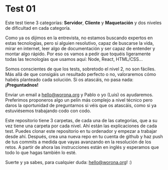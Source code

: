 # Test 01

Este test tiene 3 categorías: **Servidor**, **Cliente** y **Maquetación** y dos niveles de dificultad en cada categoría.

Como ya os dijimos en la entrevista, no estamos buscando expertos en estas tecnologías, pero si alguien resolutivo, capaz de buscarse la vida, mirar en internet, leer algo de documentación y ser capaz de entender y montar algo rápido. Por eso os vamos a pedir que toquéis ligeramente todas las tecnologías que usamos aquí: Node, React, HTML/CSS...

Somos conscientes de que los tests, sobretodo el nivel 2, no son fáciles. Más allá de que consigáis un resultado perfecto o no, valoraremos cómo habéis planteado cada solución. Si os atascáis, no pasa nada: **¡Preguntadnos!**

Enviar un email a hello@worona.org y Pablo o yo (Luis) os ayudaremos. Preferimos proponeros algo un pelín más complejo a nivel técnico pero daros la oportunidad de preguntarnos si véis que os atascáis, como si ya estuviésemos trabajando codo con codo.

Este repositorio tiene 3 carpetas, de cada una de las categorias, que a su vez tiene una carpeta por cada nivel. Ahí están las explicaciones de cada test. Puedes clonar este repositorio en tu ordenador y empezar a trabajar desde ahí. Después, crea una nueva repo en tu cuenta de github y haz push de tus commits a medida que vayas avanzando en la resolución de los retos. A partir de ahora las instrucciones están en inglés y esperamos que todo lo que hagas también lo esté.

Suerte y ya sabes, para cualquier duda: hello@worona.org! :)
